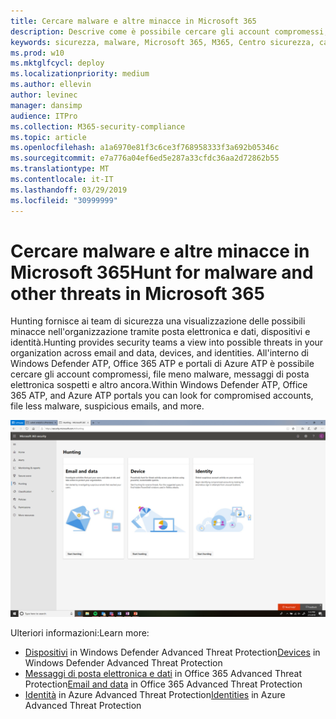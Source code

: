 ```yaml
---
title: Cercare malware e altre minacce in Microsoft 365
description: Descrive come è possibile cercare gli account compromessi, il file con meno malware, i messaggi di posta elettronica sospetti e altro ancora.
keywords: sicurezza, malware, Microsoft 365, M365, Centro sicurezza, caccia, caccia, Windows Defender ATP, Office 365 ATP, Azure ATP
ms.prod: w10
ms.mktglfcycl: deploy
ms.localizationpriority: medium
ms.author: ellevin
author: levinec
manager: dansimp
audience: ITPro
ms.collection: M365-security-compliance
ms.topic: article
ms.openlocfilehash: a1a6970e81f3c6ce3f768958333f3a692b05346c
ms.sourcegitcommit: e7a776a04ef6ed5e287a33cfdc36aa2d72862b55
ms.translationtype: MT
ms.contentlocale: it-IT
ms.lasthandoff: 03/29/2019
ms.locfileid: "30999999"
---
```

# <a name="hunt-for-malware-and-other-threats-in-microsoft-365"></a><span data-ttu-id="14c97-104">Cercare malware e altre minacce in Microsoft 365</span><span class="sxs-lookup"><span data-stu-id="14c97-104">Hunt for malware and other threats in Microsoft 365</span></span>


<span data-ttu-id="14c97-105">Hunting fornisce ai team di sicurezza una visualizzazione delle possibili minacce nell'organizzazione tramite posta elettronica e dati, dispositivi e identità.</span><span class="sxs-lookup"><span data-stu-id="14c97-105">Hunting provides security teams a view into possible threats in your organization across email and data, devices, and identities.</span></span> <span data-ttu-id="14c97-106">All'interno di Windows Defender ATP, Office 365 ATP e portali di Azure ATP è possibile cercare gli account compromessi, file meno malware, messaggi di posta elettronica sospetti e altro ancora.</span><span class="sxs-lookup"><span data-stu-id="14c97-106">Within Windows Defender ATP, Office 365 ATP, and Azure ATP portals you can look for compromised accounts, file less malware, suspicious emails, and more.</span></span>

![Pagina di caccia](./media/security-docs/hunt.png)

<span data-ttu-id="14c97-108">Ulteriori informazioni:</span><span class="sxs-lookup"><span data-stu-id="14c97-108">Learn more:</span></span>

* <span data-ttu-id="14c97-109">[Dispositivi](https://docs.microsoft.com/en-us/windows/security/threat-protection/windows-defender-atp/advanced-hunting-windows-defender-advanced-threat-protection) in Windows Defender Advanced Threat Protection</span><span class="sxs-lookup"><span data-stu-id="14c97-109">[Devices](https://docs.microsoft.com/en-us/windows/security/threat-protection/windows-defender-atp/advanced-hunting-windows-defender-advanced-threat-protection) in Windows Defender Advanced Threat Protection</span></span>
* <span data-ttu-id="14c97-110">[Messaggi di posta elettronica e dati](https://docs.microsoft.com/en-us/office365/securitycompliance/office-365-atp) in Office 365 Advanced Threat Protection</span><span class="sxs-lookup"><span data-stu-id="14c97-110">[Email and data](https://docs.microsoft.com/en-us/office365/securitycompliance/office-365-atp) in Office 365 Advanced Threat Protection</span></span>
* <span data-ttu-id="14c97-111">[Identità](https://docs.microsoft.com/en-us/azure-advanced-threat-protection/investigate-a-user) in Azure Advanced Threat Protection</span><span class="sxs-lookup"><span data-stu-id="14c97-111">[Identities](https://docs.microsoft.com/en-us/azure-advanced-threat-protection/investigate-a-user) in Azure Advanced Threat Protection</span></span>
